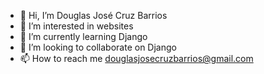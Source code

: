 - 👋 Hi, I’m Douglas José Cruz Barrios
- 👀 I’m interested in websites 
- 🌱 I’m currently learning Django
- 💞️ I’m looking to collaborate on Django
- 📫 How to reach me douglasjosecruzbarrios@gmail.com

<!---
DouglasCruz912/DouglasCruz912 is a ✨ special ✨ repository because its `README.md` (this file) appears on your GitHub profile.
You can click the Preview link to take a look at your changes.
--->
